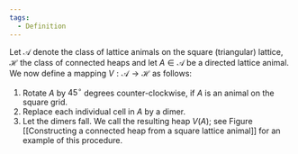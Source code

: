```yaml
---
tags:
  - Definition
---
```

Let $\mathcal{A}$ denote the class of lattice animals on the square (triangular) lattice, $\mathcal{H}$ the class of connected heaps and
let $A \in \mathcal{A}$ be a directed lattice animal. 
We now define a mapping $V: \mathcal{A} \to \mathcal{H}$ as follows:
1. Rotate $A$ by $45^\circ$ degrees counter-clockwise, if $A$ is an animal on the square grid.
2. Replace each individual cell in $A$ by a dimer.
3. Let the dimers fall.
We call the resulting heap $V(A)$; see Figure [[Constructing a connected heap from a square lattice animal]] for an example of this procedure.
